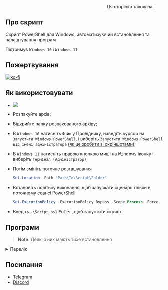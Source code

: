 <div align="right">
  Ця сторінка також на:
  <a title="English" href="README.md"><img src="https://upload.wikimedia.org/wikipedia/en/a/ae/Flag_of_the_United_Kingdom.svg" height="11px"/></a>
  <a title="Русский" href="README_ru-ru.md"><img src="https://upload.wikimedia.org/wikipedia/commons/f/f3/Flag_of_Russia.svg" height="11px"/></a>
</div>

## Про скрипт

Скрипт PowerShell для Windows, автоматизуючий встановлення та налаштування програм

Підтримує `Windows 10` і `Windows 11`

## Пожертвування

[![ko-fi](https://www.ko-fi.com/img/githubbutton_sm.svg)](https://ko-fi.com/lowlife)

## Як використовувати

* <a href="https://github.com/lowl1f3/Script/archive/refs/heads/main.zip"><img src="https://img.shields.io/badge/Download-%20ZIP-green&?style=for-the-badge"/></a>
* Розпакуйте архів;
* Відкрийте папку розпакованого архіву;
* В `Windows 10` натисніть `Файл` у Провіднику, наведіть курсор на `Запустити Windows PowerShell`, і виберіть `Запустити Windows PowerShell від імені адміністратора` [(як це зробити зі скріншотами)](https://www.howtogeek.com/662611/9-ways-to-open-powershell-in-windows-10/);
* В `Windows 11` натисніть правою кнопкою миші на <kbd>Windows</kbd> іконку і виберіть `Термінал (Адміністратор)`;
* Потім змініть поточне розташування

  ```powershell
  Set-Location -Path "Path\To\Script\Folder"
  ```

* Встановіть політику виконання, щоб запускати сценарії тільки в поточному сеансі PowerShell

  ```powershell
  Set-ExecutionPolicy -ExecutionPolicy Bypass -Scope Process -Force
  ```

* Введіть `.\Script.ps1` <kbd>Enter</kbd>, щоб запустити скрипт.

## Програми

> **Note**: Деякі з них мають тихе встановлення

<details>
	<summary>Перелік</summary>

* [Telegram](https://desktop.telegram.org)
* [Spotify](https://www.spotify.com/download/windows)
* [Discord](https://discord.com/download)
  * [Better Discord](https://betterdiscord.app), [плагіни](https://github.com/lowl1f3/Script/blob/main/src/Module/Source.psm1#L130) і [теми](https://github.com/lowl1f3/Script/blob/main/src/Module/Source.psm1#L237)
* [Steam](https://store.steampowered.com/about)
* [Chrome Enterprise](https://chromeenterprise.google/browser/download/#windows-tab)
* [7-Zip](https://www.7-zip.org/download.html) архіватор
* [Кастомний](https://www.deviantart.com/jepricreations/art/Windows-11-Cursors-Concept-v2-886489356) курсор
* [Notepad++](https://notepad-plus-plus.org/downloads)
* [GitHub Desktop](https://desktop.github.com)
* [Visual Stutio Code](https://code.visualstudio.com/Download)
* [Teamspeak 3](https://teamspeak.com/en/downloads)
* [qBittorrent](https://www.qbittorrent.org/download.php)
* [Настроюваний](https://github.com/farag2/Office) Microsoft Office
  * Word, Excel, PowerPoint, Outlook, Teams, OneDrive
* [Adobe Creative Cloud](https://creativecloud.adobe.com/en/apps/download/creative-cloud)
* [Java 8](https://www.java.com/en/download)(JRE) і [Java 19](https://www.oracle.com/java/technologies/downloads/#jdk19-windows)(JDK)
* [WireGuard](https://www.wireguard.com/install)
* [Sophia Script](https://github.com/farag2/Sophia-Script-for-Windows)
  * [Системні вимоги](https://github.com/farag2/Sophia-Script-for-Windows#system-requirements)
</details>

## Посилання

* [Telegram](https://t.me/lowlif3)
* [Discord](https://discord.com/users/330825971835863042)
